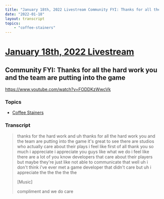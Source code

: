 ```yaml
---
title: "January 18th, 2022 Livestream Community FYI: Thanks for all the hard work you and the team are putting into the game"
date: "2022-01-18"
layout: transcript
topics:
    - "coffee-stainers"
---
```

# [January 18th, 2022 Livestream](../2022-01-18.md)
## Community FYI: Thanks for all the hard work you and the team are putting into the game
https://www.youtube.com/watch?v=FODDKzWwcVk

### Topics
* [Coffee Stainers](../topics/coffee-stainers.md)

### Transcript

> thanks for the hard work and uh thanks for all the hard work you and the team are putting into the game it's great to see there are studios who actually care about their plays i feel like first of all thank you so much i appreciate i appreciate you guys like what we do i feel like there are a lot of you know developers that care about their players but maybe they're just like not able to communicate that well uh i don't think i've ever met a game developer that didn't care but uh i appreciate the the the the the
>
> [Music]
>
> compliment and we do care
